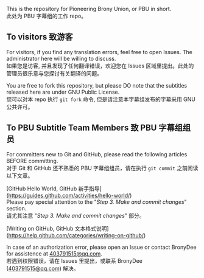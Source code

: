 This is the repository for Pioneering Brony Union, or PBU in short.  
此处为 PBU 字幕组的工作 repo。

## To visitors 致游客  
For visitors, if you find any translation errors, feel free to open Issues. The administrator here will be willing to discuss.  
如果您是访客, 并且发现了任何翻译错误，欢迎您在 Issues 区域里提出。此处的管理员很乐意与您探讨有关翻译的问题。  
  
You are free to fork this repository, but please DO note that the subtitles released here are under GNU Public License.  
您可以对本 repo 执行 `git fork` 命令, 但是请注意本字幕组发布的字幕采用 GNU 公共许可。  

## To PBU Subtitle Team Members 致 PBU 字幕组组员
For committers new to Git and GitHub, please read the following articles BEFORE committing.  
对于 Git 和 GitHub 还不熟悉的 PBU 字幕组组员，请在执行 `git commit` 之前阅读以下文章。  
  
[GitHub Hello World, GitHub 新手指导] (https://guides.github.com/activities/hello-world/)  
Please pay special attention to the "*Step 3. Make and commit changes*" section.  
请尤其注意 "*Step 3. Make and commit changes*" 部分。

[Writing on GitHub, GitHub 文本格式说明] (https://help.github.com/categories/writing-on-github/)  

In case of an authorization error, please open an Issue or contact BronyDee for assistence at 403791515@qq.com.  
若遇到权限错误，请在 Issues 里提出，或联系 BronyDee (403791515@qq.com) 解决。  